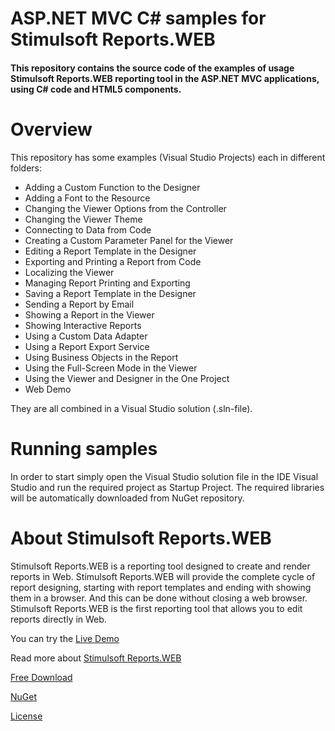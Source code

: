 # ASP.NET MVC C# samples for Stimulsoft Reports.WEB

#### This repository contains the source code of the examples of usage Stimulsoft Reports.WEB reporting tool in the ASP.NET MVC applications, using C# code and HTML5 components.

# Overview
This repository has some examples (Visual Studio Projects) each in different folders:
* Adding a Custom Function to the Designer
* Adding a Font to the Resource
* Changing the Viewer Options from the Controller
* Changing the Viewer Theme
* Connecting to Data from Code
* Creating a Custom Parameter Panel for the Viewer
* Editing a Report Template in the Designer
* Exporting and Printing a Report from Code
* Localizing the Viewer
* Managing Report Printing and Exporting
* Saving a Report Template in the Designer
* Sending a Report by Email
* Showing a Report in the Viewer
* Showing Interactive Reports
* Using a Custom Data Adapter
* Using a Report Export Service
* Using Business Objects in the Report
* Using the Full-Screen Mode in the Viewer
* Using the Viewer and Designer in the One Project
* Web Demo

They are all combined in a Visual Studio solution (.sln-file).

# Running samples
In order to start simply open the Visual Studio solution file in the IDE Visual Studio and run the required project as Startup Project. The required libraries will be automatically downloaded from NuGet repository.

# About Stimulsoft Reports.WEB
Stimulsoft Reports.WEB is a reporting tool designed to create and render reports in Web. Stimulsoft Reports.WEB will provide the complete cycle of report designing, starting with report templates and ending with showing them in a browser. And this can be done without closing a web browser. Stimulsoft Reports.WEB is the first reporting tool that allows you to edit reports directly in Web.

You can try the [Live Demo](http://demo.stimulsoft.com/#Net)

Read more about [Stimulsoft Reports.WEB](https://www.stimulsoft.com/en/products/reports-web)

[Free Download](https://www.stimulsoft.com/en/downloads)

[NuGet](https://www.nuget.org/packages/Stimulsoft.Reports.Web)

[License](LICENSE.md)
